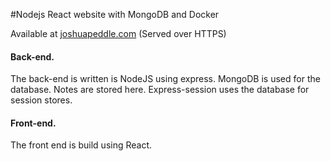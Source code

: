 #Nodejs React website with MongoDB and Docker

Available at [joshuapeddle.com](http://joshuapeddle.com) (Served over HTTPS)

<h4>Back-end.</h4>
The back-end is written is NodeJS using express.
MongoDB is used for the database. Notes are stored here. Express-session uses the database for session stores.

<h4>Front-end.</h4>
The front end is build using React.



